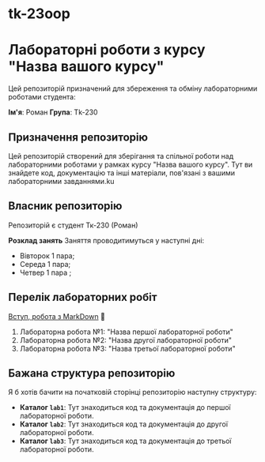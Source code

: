 # tk-23oop
# Лабораторні роботи з курсу "Назва вашого курсу"

Цей репозиторій призначений для збереження та обміну лабораторними роботами студента:

**Ім'я**: Роман 
**Група**: Tk-230

## Призначення репозиторію

Цей репозиторій створений для зберігання та спільної роботи над лабораторними роботами у рамках курсу "Назва вашого курсу". Тут ви знайдете код, документацію та інші матеріали, пов'язані з вашими лабораторними завданнями.ku

## Власник репозиторію 

Репозиторій є студент Тк-230 (Роман)

**Розклад занять**
Заняття проводитимуться у наступні дні:
- Вівторок 1 пара;
- Середа 1 пара;
- Четвер 1 пара ;

## Перелік лабораторних робіт

[Вступ, робота з MarkDown](init/README.md) :pig2:
1. Лабораторна робота №1:   "Назва першої лабораторної роботи"
2. Лабораторна робота №2: "Назва другої лабораторної роботи"
3. Лабораторна робота №3: "Назва третьої лабораторної роботи"

## Бажана структура репозиторію

Я б хотів бачити на початковій сторінці репозиторію наступну структуру:

- **Каталог `lab1`**: Тут знаходиться код та документація до першої лабораторної роботи.
- **Каталог `lab2`**: Тут знаходиться код та документація до другої лабораторної роботи.
- **Каталог `lab3`**: Тут знаходиться код та документація до третьої лабораторної роботи.

